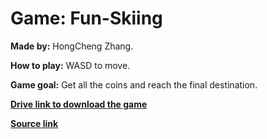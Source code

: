 # Game: Fun-Skiing

**Made by:** HongCheng Zhang. 

**How to play:** 
WASD to move. 

**Game goal:**
Get all the coins and reach the final destination. 

[**Drive link to download the game**](https://drive.google.com/drive/folders/1hHBbMVROOUAyGk7ersBmx-UYUVfuosNG?usp=sharing)
 
[**Source link**](https://github.com/Zhang-Ale/Fun-Skiing/tree/main/FunSkiing)


